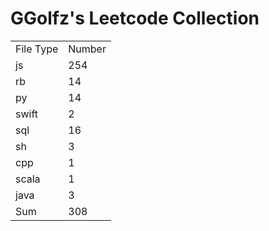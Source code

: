 # GGolfz's Leetcode Collection

<table><tr><td>File Type</td><td>Number</td></tr><tr><td>js</td><td>254</td></tr><tr><td>rb</td><td>14</td></tr><tr><td>py</td><td>14</td></tr><tr><td>swift</td><td>2</td></tr><tr><td>sql</td><td>16</td></tr><tr><td>sh</td><td>3</td></tr><tr><td>cpp</td><td>1</td></tr><tr><td>scala</td><td>1</td></tr><tr><td>java</td><td>3</td></tr><tr><td>Sum</td><td>308</td></tr></table>